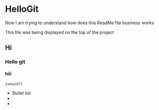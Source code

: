 # HelloGit
Now I am trying to understand how does this ReadMe file business works

This file was being displayed on the top of the project

## Hi

### Hello git

#### hiii

`junaid()`

* Bullet list <br>
 *
*
